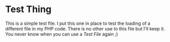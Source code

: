 <!-- ___________________________________________________________________________________________ -->


Test Thing
==========

This is a simple test file.
I put this one in place to test the loading of a different file in my PHP code.
There is no other use to this file but I'll keep it.
You never know when you can use a *Test File* again ;)